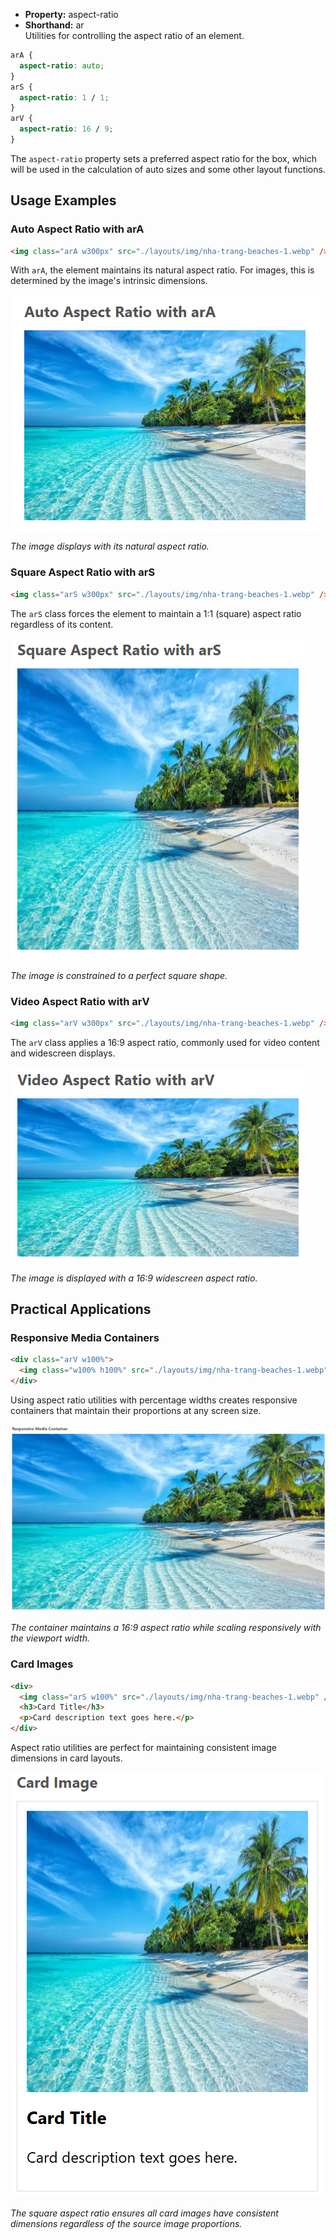 - **Property:** aspect-ratio
- **Shorthand:** ar  
  Utilities for controlling the aspect ratio of an element.

```css
arA {
  aspect-ratio: auto;
}
arS {
  aspect-ratio: 1 / 1;
}
arV {
  aspect-ratio: 16 / 9;
}
```

The `aspect-ratio` property sets a preferred aspect ratio for the box, which will be used in the calculation of auto sizes and some other layout functions.

## Usage Examples

### Auto Aspect Ratio with arA

```html
<img class="arA w300px" src="./layouts/img/nha-trang-beaches-1.webp" />
```

With `arA`, the element maintains its natural aspect ratio. For images, this is determined by the image's intrinsic dimensions.

![arA example](./img/aspect-ratio/arA.png)

_The image displays with its natural aspect ratio._

### Square Aspect Ratio with arS

```html
<img class="arS w300px" src="./layouts/img/nha-trang-beaches-1.webp" />
```

The `arS` class forces the element to maintain a 1:1 (square) aspect ratio regardless of its content.

![arS example](./img/aspect-ratio/arS.png)

_The image is constrained to a perfect square shape._

### Video Aspect Ratio with arV

```html
<img class="arV w300px" src="./layouts/img/nha-trang-beaches-1.webp" />
```

The `arV` class applies a 16:9 aspect ratio, commonly used for video content and widescreen displays.

![arV example](./img/aspect-ratio/arV.png)

_The image is displayed with a 16:9 widescreen aspect ratio._

## Practical Applications

### Responsive Media Containers

```html
<div class="arV w100%">
  <img class="w100% h100%" src="./layouts/img/nha-trang-beaches-1.webp" />
</div>
```

Using aspect ratio utilities with percentage widths creates responsive containers that maintain their proportions at any screen size.

![Responsive container example](./img/aspect-ratio/responsive.png)

_The container maintains a 16:9 aspect ratio while scaling responsively with the viewport width._

### Card Images

```html
<div>
  <img class="arS w100%" src="./layouts/img/nha-trang-beaches-1.webp" />
  <h3>Card Title</h3>
  <p>Card description text goes here.</p>
</div>
```

Aspect ratio utilities are perfect for maintaining consistent image dimensions in card layouts.

![Card example](./img/aspect-ratio/card.png)

_The square aspect ratio ensures all card images have consistent dimensions regardless of the source image proportions._

